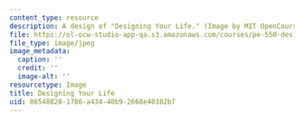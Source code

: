 ```yaml
---
content_type: resource
description: A design of "Designing Your Life." (Image by MIT OpenCourseWare.)
file: https://ol-ocw-studio-app-qa.s3.amazonaws.com/courses/pe-550-designing-your-life-spring-2009/865488281786a43440b92668e40382b7_chp_dyl.jpg
file_type: image/jpeg
image_metadata:
  caption: ''
  credit: ''
  image-alt: ''
resourcetype: Image
title: Designing Your Life
uid: 86548828-1786-a434-40b9-2668e40382b7
---
```

